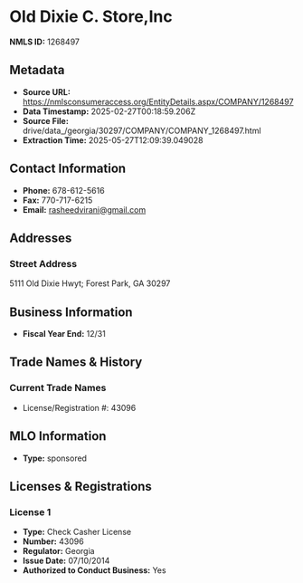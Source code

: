 # Old Dixie C. Store,Inc

**NMLS ID:** 1268497

## Metadata
- **Source URL:** https://nmlsconsumeraccess.org/EntityDetails.aspx/COMPANY/1268497
- **Data Timestamp:** 2025-02-27T00:18:59.206Z
- **Source File:** drive/data_/georgia/30297/COMPANY/COMPANY_1268497.html
- **Extraction Time:** 2025-05-27T12:09:39.049028

## Contact Information
- **Phone:** 678-612-5616
- **Fax:** 770-717-6215
- **Email:** rasheedvirani@gmail.com

## Addresses
### Street Address
5111 Old Dixie Hwyt; Forest Park, GA 30297

## Business Information
- **Fiscal Year End:** 12/31

## Trade Names & History
### Current Trade Names
- License/Registration #: 43096

## MLO Information
- **Type:** sponsored

## Licenses & Registrations

### License 1
- **Type:** Check Casher License
- **Number:** 43096
- **Regulator:** Georgia
- **Issue Date:** 07/10/2014
- **Authorized to Conduct Business:** Yes
